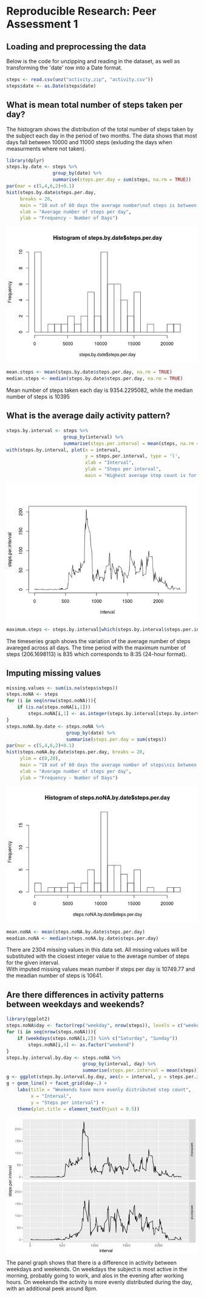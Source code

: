 # Reproducible Research: Peer Assessment 1


## Loading and preprocessing the data

Below is the code for unzipping and reading in the dataset, as well as transforming the 'date' row into a Date format.

```r
steps <- read.csv(unz("activity.zip", "activity.csv"))
steps$date <- as.Date(steps$date)
```

## What is mean total number of steps taken per day?

The histogram shows the distribution of the total number of steps taken by the subject each day in the period of two months. The data shows that most days fall between 10000 and 11000 steps (exluding the days when measurments where not taken).

```r
library(dplyr)
steps.by.date <- steps %>% 
                 group_by(date) %>% 
                 summarise(steps.per.day = sum(steps, na.rm = TRUE))
par(mar = c(5,4,6,2)+0.1)
hist(steps.by.date$steps.per.day, 
     breaks = 20,
     main = "10 out of 60 days the average number\nof steps is between 10k and 11k.\nFor 10 days data is missing or not measured.",
     xlab = "Average number of steps per day",
     ylab = "Frequency - Number of Days")
```

<img src="PA1_template_files/figure-html/unnamed-chunk-2-1.png" style="display: block; margin: auto;" />


```r
mean.steps <- mean(steps.by.date$steps.per.day, na.rm = TRUE)
median.steps <- median(steps.by.date$steps.per.day, na.rm = TRUE)
```

Mean number of steps taken each day is 9354.2295082, while the median number of steps is 10395


## What is the average daily activity pattern?

```r
steps.by.interval <- steps %>% 
                     group_by(interval) %>% 
                     summarise(steps.per.interval = mean(steps, na.rm = TRUE))
with(steps.by.interval, plot(x = interval, 
                             y = steps.per.interval, type = 'l',
                             xlab = "Interval",
                             ylab = "Steps per interval",
                             main = "Highest average step count is for 8:35 AM"))
```

<img src="PA1_template_files/figure-html/unnamed-chunk-4-1.png" style="display: block; margin: auto;" />

```r
maximum.steps <- steps.by.interval[which(steps.by.interval$steps.per.interval == max(steps.by.interval$steps.per.interval)),]
```
The timeseries graph shows the variation of the average number of steps avareged across all days. The time period with the maximum number of steps (206.1698113) is 835 which corresponds to 8:35 (24-hour format).

## Imputing missing values

```r
missing.values <- sum(is.na(steps$steps))
steps.noNA <- steps
for (i in seq(nrow(steps.noNA))){
    if (is.na(steps.noNA[i,1]))
        steps.noNA[i,1] <- as.integer(steps.by.interval[steps.by.interval$interval == steps.noNA[i,3], 2])
}
steps.noNA.by.date <- steps.noNA %>% 
                      group_by(date) %>% 
                      summarise(steps.per.day = sum(steps))
par(mar = c(5,4,6,2)+0.1)
hist(steps.noNA.by.date$steps.per.day, breaks = 20,
     ylim = c(0,20),
     main = "18 out of 60 days the average number of steps\nis between 10k and 11k. Additional 8 days\nare a result of imputing missing values",
     xlab = "Average number of steps per day",
     ylab = "Frequency - Number of Days")
```

<img src="PA1_template_files/figure-html/unnamed-chunk-5-1.png" style="display: block; margin: auto;" />

```r
mean.noNA <- mean(steps.noNA.by.date$steps.per.day)
meadian.noNA <- median(steps.noNA.by.date$steps.per.day)
```
There are 2304 missing values in this data set. All missing values will be substituted with the closest integer value to the average number of steps for the given interval.   
With imputed missing values mean number if steps per day is 10749.77 and the meadian number of steps is 10641. 

## Are there differences in activity patterns between weekdays and weekends?

```r
library(ggplot2)
steps.noNA$day <- factor(rep("weekday", nrow(steps)), levels = c("weekday", "weekend"))
for (i in seq(nrow(steps.noNA))){
    if (weekdays(steps.noNA[i,2]) %in% c("Saturday", "Sunday"))
        steps.noNA[i,4] <- as.factor("weekend")
}
steps.by.interval.by.day <- steps.noNA %>% 
                            group_by(interval, day) %>% 
                            summarise(steps.per.interval = mean(steps))
g <- ggplot(steps.by.interval.by.day, aes(x = interval, y = steps.per.interval))
g + geom_line() + facet_grid(day~.) + 
    labs(title = "Weekends have more evenly distributed step count",
         x = "Interval",
         y = "Steps per interval") +
    theme(plot.title = element_text(hjust = 0.5))
```

<img src="PA1_template_files/figure-html/unnamed-chunk-6-1.png" style="display: block; margin: auto;" />

The panel graph shows that there is a difference in activity between weekdays and weekends. On weekdays the subject is most active in the morning, probably going to work, and alos in the evening after working hours. On weekends the activity is more evenly distributed during the day, with an additional peek around 8pm. 

